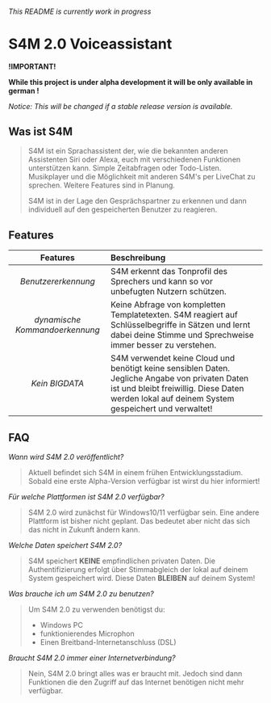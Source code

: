 ###### This README is currently work in progress #####

# S4M 2.0 Voiceassistant #

__!IMPORTANT!__

__While this project is under alpha development it will be only available in german !__

*Notice: This will be changed if a stable release version is available.*

## Was ist S4M ##

> S4M ist ein Sprachassistent der, wie die bekannten anderen Assistenten Siri oder Alexa, euch mit verschiedenen Funktionen unterstützen kann. Simple Zeitabfragen oder Todo-Listen. Musikplayer und die Möglichkeit mit anderen S4M's per LiveChat zu sprechen. Weitere Features sind in Planung.
>
>S4M ist in der Lage den Gesprächspartner zu erkennen und dann individuell auf den gespeicherten Benutzer zu reagieren.

## Features ##

|__Features__|__Beschreibung__|
|:------:|:--------|
|*Benutzererkennung*| S4M erkennt das Tonprofil des Sprechers und kann so vor unbefugten Nutzern schützen.|
|*dynamische Kommandoerkennung*|Keine Abfrage von kompletten Templatetexten. S4M reagiert auf Schlüsselbegriffe in Sätzen und lernt dabei deine Stimme und Sprechweise immer besser zu verstehen.|
|*Kein BIGDATA*| S4M verwendet keine Cloud und benötigt keine sensiblen Daten. Jegliche Angabe von privaten Daten ist und bleibt freiwillig. Diese Daten werden lokal auf deinem System gespeichert und verwaltet!|

## FAQ ##

*Wann wird S4M 2.0 veröffentlicht?*
> Aktuell befindet sich S4M in einem frühen Entwicklungsstadium. Sobald eine erste Alpha-Version verfügbar ist wirst du hier informiert!

*Für welche Plattformen ist S4M 2.0 verfügbar?*
> S4M 2.0 wird zunächst für Windows10/11 verfügbar sein. Eine andere Plattform ist bisher nicht geplant. Das bedeutet aber nicht das sich das nicht in Zukunft ändern kann.

*Welche Daten speichert S4M 2.0?*
>S4M speichert __KEINE__ empfindlichen privaten Daten. Die Authentifizierung erfolgt über Stimmabgleich der lokal auf deinem System gespeichert wird. Diese Daten __BLEIBEN__ auf deinem System!

*Was brauche ich um S4M 2.0 zu benutzen?*
>Um S4M 2.0 zu verwenden benötigst du:
>
> - Windows PC
> - funktionierendes Microphon
> - Einen Breitband-Internetanschluss (DSL)

*Braucht S4M 2.0 immer einer Internetverbindung?*
>
>Nein, S4M 2.0 bringt alles was er braucht mit. Jedoch sind dann Funktionen die den Zugriff auf das Internet benötigen nicht mehr verfügbar.
